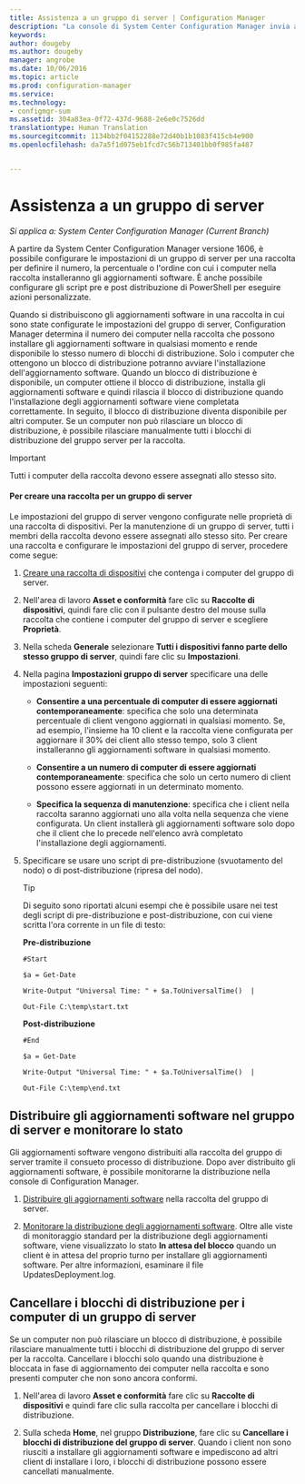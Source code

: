 ```yaml
---
title: Assistenza a un gruppo di server | Configuration Manager
description: "La console di System Center Configuration Manager invia avvisi e stati per monitorare gli aggiornamenti e la conformità."
keywords: 
author: dougeby
ms.author: dougeby
manager: angrobe
ms.date: 10/06/2016
ms.topic: article
ms.prod: configuration-manager
ms.service: 
ms.technology:
- configmgr-sum
ms.assetid: 304a83ea-0f72-437d-9688-2e6e0c7526dd
translationtype: Human Translation
ms.sourcegitcommit: 1134bb2f04152288e72d40b1b1083f415cb4e900
ms.openlocfilehash: da7a5f1d075eb1fcd7c56b713401bb0f985fa487


---
```

# <a name="service-a-server-group"></a>Assistenza a un gruppo di server

*Si applica a: System Center Configuration Manager (Current Branch)*

A partire da System Center Configuration Manager versione 1606, è possibile configurare le impostazioni di un gruppo di server per una raccolta per definire il numero, la percentuale o l'ordine con cui i computer nella raccolta installeranno gli aggiornamenti software. È anche possibile configurare gli script pre e post distribuzione di PowerShell per eseguire azioni personalizzate.

Quando si distribuiscono gli aggiornamenti software in una raccolta in cui sono state configurate le impostazioni del gruppo di server, Configuration Manager determina il numero dei computer nella raccolta che possono installare gli aggiornamenti software in qualsiasi momento e rende disponibile lo stesso numero di blocchi di distribuzione. Solo i computer che ottengono un blocco di distribuzione potranno avviare l'installazione dell'aggiornamento software. Quando un blocco di distribuzione è disponibile, un computer ottiene il blocco di distribuzione, installa gli aggiornamenti software e quindi rilascia il blocco di distribuzione quando l'installazione degli aggiornamenti software viene completata correttamente. In seguito, il blocco di distribuzione diventa disponibile per altri computer. Se un computer non può rilasciare un blocco di distribuzione, è possibile rilasciare manualmente tutti i blocchi di distribuzione del gruppo server per la raccolta.

>[!IMPORTANT]
>Tutti i computer della raccolta devono essere assegnati allo stesso sito.

#### <a name="to-create-a-collection-for-a-server-group"></a>Per creare una raccolta per un gruppo di server  
Le impostazioni del gruppo di server vengono configurate nelle proprietà di una raccolta di dispositivi. Per la manutenzione di un gruppo di server, tutti i membri della raccolta devono essere assegnati allo stesso sito. Per creare una raccolta e configurare le impostazioni del gruppo di server, procedere come segue:
1.  [Creare una raccolta di dispositivi](../../core/clients/manage/collections/create-collections.md) che contenga i computer del gruppo di server.  

2.  Nell'area di lavoro **Asset e conformità** fare clic su **Raccolte di dispositivi**, quindi fare clic con il pulsante destro del mouse sulla raccolta che contiene i computer del gruppo di server e scegliere **Proprietà**.  

3.  Nella scheda **Generale** selezionare **Tutti i dispositivi fanno parte dello stesso gruppo di server**, quindi fare clic su **Impostazioni**.  

4.  Nella pagina **Impostazioni gruppo di server** specificare una delle impostazioni seguenti:  

    -   **Consentire a una percentuale di computer di essere aggiornati contemporaneamente**: specifica che solo una determinata percentuale di client vengono aggiornati in qualsiasi momento. Se, ad esempio, l'insieme ha 10 client e la raccolta viene configurata per aggiornare il 30% dei client allo stesso tempo, solo 3 client installeranno gli aggiornamenti software in qualsiasi momento.  

    -   **Consentire a un numero di computer di essere aggiornati contemporaneamente**: specifica che solo un certo numero di client possono essere aggiornati in un determinato momento.  

    -   **Specifica la sequenza di manutenzione**: specifica che i client nella raccolta saranno aggiornati uno alla volta nella sequenza che viene configurata. Un client installerà gli aggiornamenti software solo dopo che il client che lo precede nell'elenco avrà completato l'installazione degli aggiornamenti.  

5.  Specificare se usare uno script di pre-distribuzione (svuotamento del nodo) o di post-distribuzione (ripresa del nodo).  

    > [!TIP]  
    >Di seguito sono riportati alcuni esempi che è possibile usare nei test degli script di pre-distribuzione e post-distribuzione, con cui viene scritta l'ora corrente in un file di testo:  
    >   
    >  **Pre-distribuzione**  
    >   
    >  `#Start`  
    >   
    >  `$a = Get-Date`  
    >   
    >  `Write-Output "Universal Time: " + $a.ToUniversalTime()  |`  
    >   
    >  `Out-File C:\temp\start.txt`  
    >   
    >  **Post-distribuzione**  
    >   
    >  `#End`  
    >   
    >  `$a = Get-Date`  
    >   
    >  `Write-Output "Universal Time: " + $a.ToUniversalTime()  |`  
    >   
    >  `Out-File C:\temp\end.txt`  

## <a name="deploy-software-updates-to-the-server-group-and-monitor-status"></a>Distribuire gli aggiornamenti software nel gruppo di server e monitorare lo stato  
Gli aggiornamenti software vengono distribuiti alla raccolta del gruppo di server tramite il consueto processo di distribuzione. Dopo aver distribuito gli aggiornamenti software, è possibile monitorarne la distribuzione nella console di Configuration Manager.
1.  [Distribuire gli aggiornamenti software](manually-deploy-software-updates.md) nella raccolta del gruppo di server.   

2.  [Monitorare la distribuzione degli aggiornamenti software](monitor-software-updates.md). Oltre alle viste di monitoraggio standard per la distribuzione degli aggiornamenti software, viene visualizzato lo stato **In attesa del blocco** quando un client è in attesa del proprio turno per installare gli aggiornamenti software. Per altre informazioni, esaminare il file UpdatesDeployment.log.


## <a name="clear-the-deployment-locks-for-computers-in-a-server-group"></a>Cancellare i blocchi di distribuzione per i computer di un gruppo di server  
Se un computer non può rilasciare un blocco di distribuzione, è possibile rilasciare manualmente tutti i blocchi di distribuzione del gruppo di server per la raccolta. Cancellare i blocchi solo quando una distribuzione è bloccata in fase di aggiornamento dei computer nella raccolta e sono presenti computer che non sono ancora conformi.  
1.  Nell'area di lavoro **Asset e conformità** fare clic su **Raccolte di dispositivi** e quindi fare clic sulla raccolta per cancellare i blocchi di distribuzione.  

2.  Sulla scheda **Home**, nel gruppo **Distribuzione**, fare clic su **Cancellare i blocchi di distribuzione del gruppo di server**. Quando i client non sono riusciti a installare gli aggiornamenti software e impediscono ad altri client di installare i loro, i blocchi di distribuzione possono essere cancellati manualmente.  



<!--HONumber=Nov16_HO1-->


